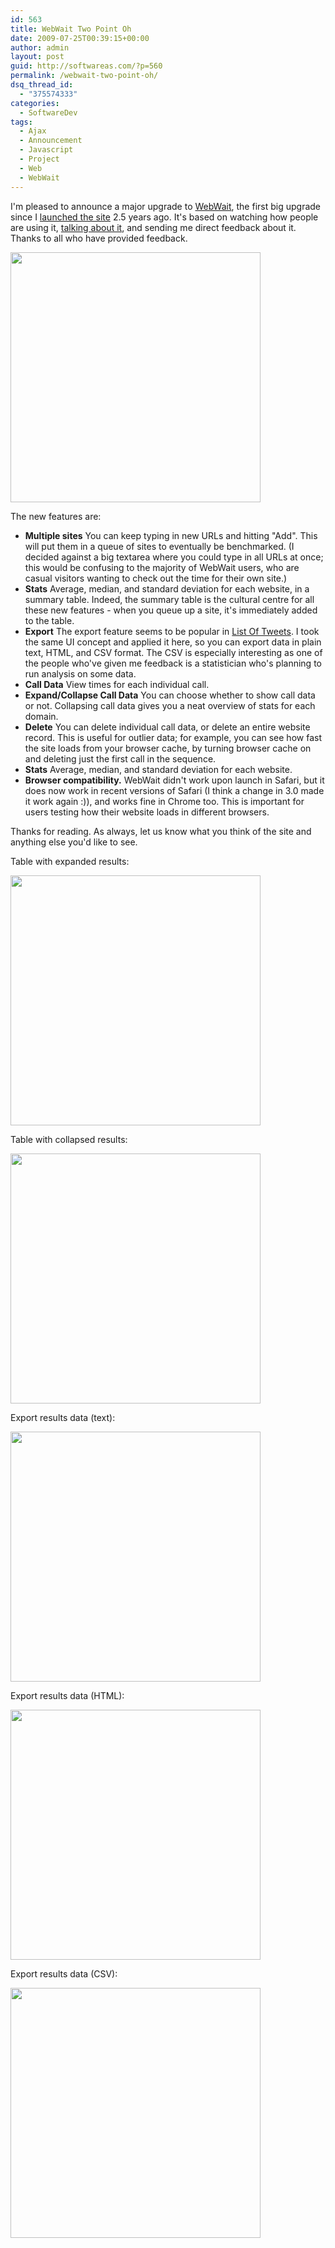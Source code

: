 ```yaml
---
id: 563
title: WebWait Two Point Oh
date: 2009-07-25T00:39:15+00:00
author: admin
layout: post
guid: http://softwareas.com/?p=560
permalink: /webwait-two-point-oh/
dsq_thread_id:
  - "375574333"
categories:
  - SoftwareDev
tags:
  - Ajax
  - Announcement
  - Javascript
  - Project
  - Web
  - WebWait
---
```

I'm pleased to announce a major upgrade to <a href="http://webwait.com">WebWait</a>, the first big upgrade since I <a href="http://softwareas.com/time-your-website-with-webwaitcom">launched the site</a> 2.5 years ago. It's based on watching how people are using it, <a href="http://softwareas.com/webwait-in-the-wild ">talking about it</a>, and sending me direct feedback about it. Thanks to all who have provided feedback.

<a href="http://img.skitch.com/20090725-85m6maa9b4geumcrtjb92i4m57.jpg"><img style="width: 400px;" src="http://img.skitch.com/20090725-85m6maa9b4geumcrtjb92i4m57.jpg" /></a>

The new features are:

<ul>
  <li><strong>Multiple sites</strong> You can keep typing in new URLs and hitting "Add". This will put them in a queue of sites to eventually be benchmarked. (I decided against a big textarea where you could type in all URLs at once; this would be confusing to the majority of WebWait users, who are casual visitors wanting to check out the time for their own site.)</li>
  <li><strong>Stats</strong> Average, median, and standard deviation for each website, in a summary table. Indeed, the summary table is the cultural centre for all these new features - when you queue up a site, it's immediately added to the table.</li>
  <li><strong>Export</strong> The export feature seems to be popular in <a href="http://listoftweets.com">List Of Tweets</a>. I took the same UI concept and applied it here, so you can export data in plain text, HTML, and CSV format. The CSV is especially interesting as one of the people who've given me feedback is a statistician who's planning to run analysis on some data.</li>
  <li><strong>Call Data</strong> View times for each individual call.</li>
  <li><strong>Expand/Collapse Call Data</strong> You can choose whether to show call data or not. Collapsing call data gives you a neat overview of stats for each domain.</li>
  <li><strong>Delete</strong> You can delete individual call data, or delete an entire website record. This is useful for outlier data; for example, you can see how fast the site loads from your browser cache, by turning browser cache on and deleting just the first call in the sequence.</li>
  <li><strong>Stats</strong> Average, median, and standard deviation for each website.</li>
  <li><strong>Browser compatibility.</strong> WebWait didn't work upon launch in Safari, but it does now work in recent versions of Safari (I think a change in 3.0 made it work again :)), and works fine in Chrome too. This is important for users testing how their website loads in different browsers.</li>
</ul>

Thanks for reading. As always, let us know what you think of the site and anything else you'd like to see.

Table with expanded results:

<img src="http://img.skitch.com/20090725-871fne1hgd8m3ek7ui2rcgn2xj.jpg" style="width:400px;" />

Table with collapsed results:

<img src="http://img.skitch.com/20090725-c7mhdcpg3gctmu9a8p9ji4yk9y.jpg" style="width:400px;" />

Export results data (text):

<img src="http://img.skitch.com/20090725-dty5ik9incfaw66c71fwppg1g2.jpg" style="width:400px;" />

Export results data (HTML):

<img src="http://img.skitch.com/20090725-q61r6iwcwahpeeke97efjts7hh.jpg" style="width:400px;" 
/>

Export results data (CSV):

<img src="http://img.skitch.com/20090725-q53xx18mf2b42bq3a39371gbqi.jpg" style="width:400px;" />
